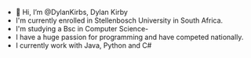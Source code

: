 - 👋 Hi, I’m @DylanKirbs, Dylan Kirby
- I'm currently enrolled in Stellenbosch University in South Africa.
- I'm studying a Bsc in Computer Science- 
- I have a huge passion for programming and have competed nationally.
- I currently work with Java, Python and C#
